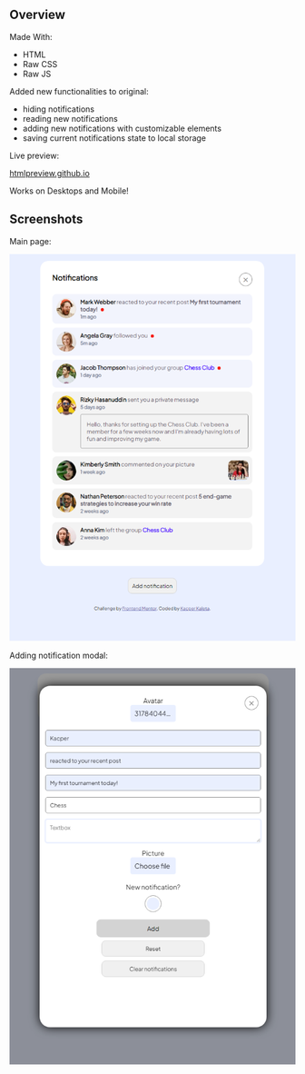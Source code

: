 ## Overview
Made With:
 - HTML
 - Raw CSS
 - Raw JS

Added new functionalities to original:
 - hiding notifications
 - reading new notifications
 - adding new notifications with customizable elements
 - saving current notifications state to local storage

Live preview:

[htmlpreview.github.io](https://htmlpreview.github.io/?https://github.com/xdlugy/notification-page/blob/master/index.html)

Works on Desktops and Mobile!

## Screenshots
Main page:

![](/assets/images/Screenshot_5.png)

Adding notification modal:

![](/assets/images/Screenshot_6.png)